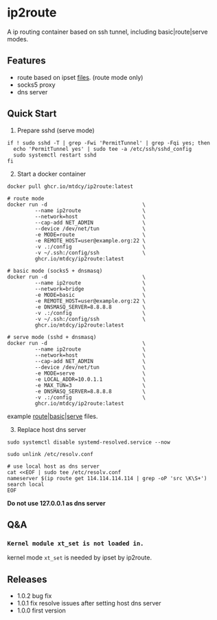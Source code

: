 # ip2route

A ip routing container based on ssh tunnel, including basic|route|serve modes.

## Features

- route based on ipset [files](data/dns.ip). (route mode only)
- socks5 proxy
- dns server

## Quick Start

1. Prepare sshd (serve mode)

```shell
if ! sudo sshd -T | grep -Fwi 'PermitTunnel' | grep -Fqi yes; then
  echo 'PermitTunnel yes' | sudo tee -a /etc/ssh/sshd_config
  sudo systemctl restart sshd
fi
```

2. Start a docker container

```shell
docker pull ghcr.io/mtdcy/ip2route:latest

# route mode
docker run -d                               \
         --name ip2route                    \
         --network=host                     \
         --cap-add NET_ADMIN                \
         --device /dev/net/tun              \
         -e MODE=route                      \
         -e REMOTE_HOST=user@example.org:22 \
         -v .:/config                       \
         -v ~/.ssh:/config/ssh              \
         ghcr.io/mtdcy/ip2route:latest

# basic mode (socks5 + dnsmasq)
docker run -d                               \
         --name ip2route                    \
         --network=bridge                   \
         -e MODE=basic                      \
         -e REMOTE_HOST=user@example.org:22 \
         -e DNSMASQ_SERVER=8.8.8.8          \
         -v .:/config                       \
         -v ~/.ssh:/config/ssh              \
         ghcr.io/mtdcy/ip2route:latest

# serve mode (sshd + dnsmasq)
docker run -d                               \
         --name ip2route                    \
         --network=host                     \
         --cap-add NET_ADMIN                \
         --device /dev/net/tun              \
         -e MODE=serve                      \
         -e LOCAL_ADDR=10.0.1.1             \
         -e MAX_TUN=3                       \
         -e DNSMASQ_SERVER=8.8.8.8          \
         -v .:/config                       \
         ghcr.io/mtdcy/ip2route:latest
```

example [route](compose.yaml)|[basic](basic.yaml)|[serve](serve.yaml) files.

3. Replace host dns server

```shell
sudo systemctl disable systemd-resolved.service --now

sudo unlink /etc/resolv.conf

# use local host as dns server
cat <<EOF | sudo tee /etc/resolv.conf
nameserver $(ip route get 114.114.114.114 | grep -oP 'src \K\S+')
search local
EOF
```

**Do not use 127.0.0.1 as dns server**

## Q&A

### `Kernel module xt_set is not loaded in.`

  kernel mode `xt_set` is needed by ipset by ip2route.

## Releases

- 1.0.2 bug fix
- 1.0.1 fix resolve issues after setting host dns server
- 1.0.0 first version

